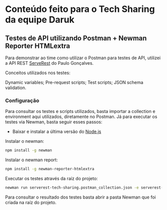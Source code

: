 # Conteúdo feito para o Tech Sharing da equipe Daruk

## Testes de API utilizando Postman + Newman Reporter HTMLextra

Para demonstrar ao time como utilizar o Postman para testes de API, utilizei a API REST [ServeRest](https://serverest.dev/) do Paulo Gonçalves.

Conceitos utilizados nos testes:

Dynamic variables;
Pre-request scripts;
Test scripts;
JSON schema validation.

### Configuração

Para consultar os testes e scripts utilizados, basta importar a collection e environment aqui utilizados, diretamente no Postman. Já para executar os testes via Newman, basta seguir esses passos:

- Baixar e instalar a última versão do [Node.js](https://nodejs.org/en/)

Instalar o newman:
```sh
npm install -g newman
```

Instalar o newman report:
```sh
npm install -g newman-reporter-htmlextra
```

Executar os testes através da raíz do projeto:
```sh
newman run serverest-tech-sharing.postman_collection.json -e serverest-tech-sharing.postman_environment.json -r htmlextra
```

Para consultar o resultado dos testes basta abrir a pasta Newman que foi criada na raíz do projeto.